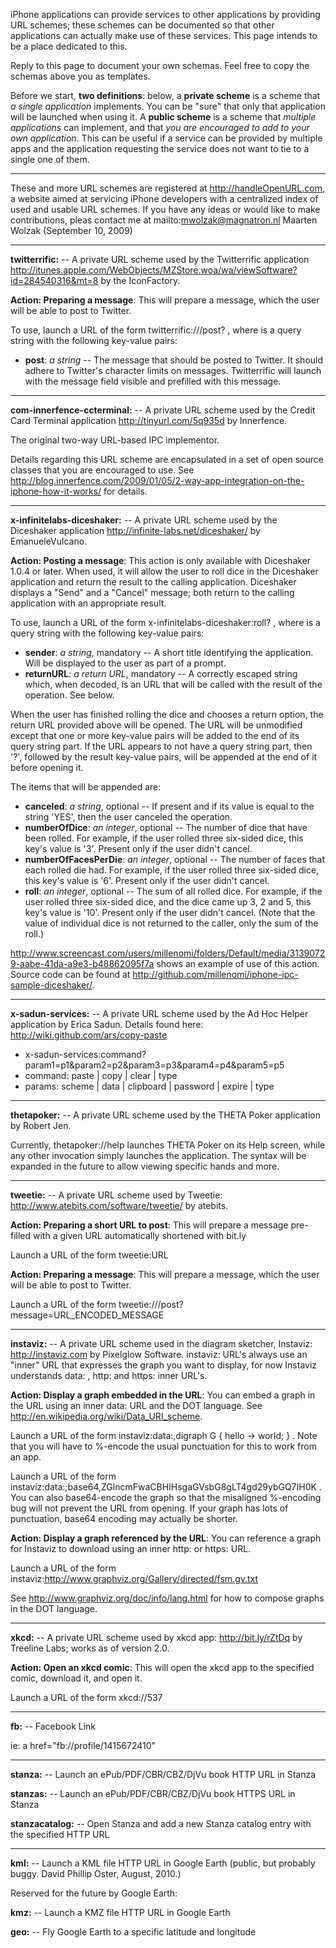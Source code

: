 iPhone applications can provide services to other applications by providing URL schemes; these schemes can be documented so that other applications can actually make use of these services. This page intends to be a place dedicated to this.

Reply to this page to document your own schemas. Feel free to copy the schemas above you as templates.

Before we start, **two definitions**: below, a **private scheme** is a scheme that *a single application* implements. You can be "sure" that only that application will be launched when using it. A **public scheme** is a scheme that *multiple applications* can implement, and that *you are encouraged to add to your own application*. This can be useful if a service can be provided by multiple apps and the application requesting the service does not want to tie to a single one of them.

----

These and more URL schemes are registered at http://handleOpenURL.com, a website aimed at servicing iPhone developers with a centralized index of used and usable URL schemes. If you have any ideas or would like to make contributions, pleas contact me at mailto:mwolzak@magnatron.nl
Maarten Wolzak (September 10, 2009)

----

**twitterrific:** -- A private URL scheme used by the Twitterrific application http://itunes.apple.com/WebObjects/MZStore.woa/wa/viewSoftware?id=284540316&mt=8 by the IconFactory.

**Action: Preparing a message**: This will prepare a message, which the user will be able to post to Twitter.

To use, launch a URL of the form      twitterrific:///post?<query> , where     <query> is a query string with the following key-value pairs:


* **post**: *a string* -- The message that should be posted to Twitter. It should adhere to Twitter's character limits on messages. Twitterrific will launch with the message field visible and prefilled with this message.


----

**com-innerfence-ccterminal:** -- A private URL scheme used by the Credit Card Terminal application http://tinyurl.com/5q935d by Innerfence.

The original two-way URL-based IPC implementor.

Details regarding this URL scheme are encapsulated in a set of open source classes that you are encouraged to use. See http://blog.innerfence.com/2009/01/05/2-way-app-integration-on-the-iphone-how-it-works/ for details.

----

**x-infinitelabs-diceshaker:** -- A private URL scheme used by the Diceshaker application http://infinite-labs.net/diceshaker/ by EmanueleVulcano.

**Action: Posting a message**: This action is only available with Diceshaker 1.0.4 or later. When used, it will allow the user to roll dice in the Diceshaker application and return the result to the calling application. Diceshaker displays a "Send" and a "Cancel" message; both return to the calling application with an appropriate result.

To use, launch a URL of the form      x-infinitelabs-diceshaker:roll?<query> , where     <query> is a query string with the following key-value pairs:


* **sender**: *a string*, mandatory -- A short title identifying the application. Will be displayed to the user as part of a prompt.
* **returnURL**: *a return URL*, mandatory -- A correctly escaped string which, when decoded, is an URL that will be called with the result of the operation. See below.


When the user has finished rolling the dice and chooses a return option, the return URL provided above will be opened. The URL will be unmodified except that one or more key-value pairs will be added to the end of its query string part. If the URL appears to not have a query string part, then '?', followed by the result key-value pairs, will be appended at the end of it before opening it.

The items that will be appended are:


* **canceled**: *a string*, optional -- If present and if its value is equal to the string 'YES', then the user canceled the operation.
* **numberOfDice**: *an integer*, optional -- The number of dice that have been rolled. For example, if the user rolled three six-sided dice, this key's value is '3'. Present only if the user didn't cancel.
* **numberOfFacesPerDie**: *an integer*, optional -- The number of faces that each rolled die had. For example, if the user rolled three six-sided dice, this key's value is '6'. Present only if the user didn't cancel.
* **roll**: *an integer*, optional -- The sum of all rolled dice. For example, if the user rolled three six-sided dice, and the dice came up 3, 2 and 5, this key's value is '10'. Present only if the user didn't cancel. (Note that the value of individual dice is not returned to the caller, only the sum of the roll.)


http://www.screencast.com/users/millenomi/folders/Default/media/31390729-aabe-41da-a9e3-b48862095f7a shows an example of use of this action. Source code can be found at http://github.com/millenomi/iphone-ipc-sample-diceshaker/.

----

**x-sadun-services:** -- A private URL scheme used by the Ad Hoc Helper application by Erica Sadun. Details found here: http://wiki.github.com/ars/copy-paste


* x-sadun-services:command?param1=p1&param2=p2&param3=p3&param4=p4&param5=p5
* command: paste | copy | clear | type
* params: scheme | data | clipboard | password | expire | type


----

**thetapoker:** -- A private URL scheme used by the THETA Poker application by Robert Jen.

Currently, thetapoker://help launches THETA Poker on its Help screen, while any other invocation simply launches the application. The syntax will be expanded in the future to allow viewing specific hands and more.

----

**tweetie:** -- A private URL scheme used by Tweetie: http://www.atebits.com/software/tweetie/ by atebits.

**Action: Preparing a short URL to post**: This will prepare a message pre-filled with a given URL automatically shortened with bit.ly

Launch a URL of the form      tweetie:URL 

**Action: Preparing a message**: This will prepare a message, which the user will be able to post to Twitter.

Launch a URL of the form      tweetie:///post?message=URL_ENCODED_MESSAGE 

----

**instaviz:** -- A private URL scheme used in the diagram sketcher, Instaviz: http://instaviz.com by Pixelglow Software.      instaviz:  URL's always use an "inner" URL that expresses the graph you want to display, for now Instaviz understands      data: ,      http:  and      https:  inner URL's.

**Action: Display a graph embedded in the URL**: You can embed a graph in the URL using an inner      data:  URL and the DOT language. See http://en.wikipedia.org/wiki/Data_URI_scheme.

Launch a URL of the form      instaviz:data:,digraph G { hello -> world; } . Note that you will have to %-encode the usual punctuation for this to work from an app.

Launch a URL of the form      instaviz:data:;base64,ZGlncmFwaCBHIHsgaGVsbG8gLT4gd29ybGQ7IH0K . You can also base64-encode the graph so that the misaligned %-encoding bug will not prevent the URL from opening. If your graph has lots of punctuation, base64 encoding may actually be shorter.

**Action: Display a graph referenced by the URL**: You can reference a graph for Instaviz to download using an inner      http:  or      https:  URL.

Launch a URL of the form      instaviz:http://www.graphviz.org/Gallery/directed/fsm.gv.txt 

See http://www.graphviz.org/doc/info/lang.html for how to compose graphs in the DOT language.

----

**xkcd:** -- A private URL scheme used by xkcd app: http://bit.ly/rZtDq by Treeline Labs; works as of version 2.0.

**Action: Open an xkcd comic**: This will open the xkcd app to the specified comic, download it, and open it.

Launch a URL of the form      xkcd://537 

----

**fb:** -- Facebook Link

ie: a href="fb://profile/1415672410"


----

**stanza:** -- Launch an ePub/PDF/CBR/CBZ/DjVu book HTTP URL in Stanza

**stanzas:** -- Launch an ePub/PDF/CBR/CBZ/DjVu book HTTPS URL in Stanza

**stanzacatalog:** -- Open Stanza and add a new Stanza catalog entry with the specified HTTP URL

----

**kml:**  -- Launch a KML file HTTP URL in Google Earth (public, but probably buggy. David Phillip Oster, August, 2010.)

Reserved for the future by Google Earth: 

**kmz:**  -- Launch a KMZ file HTTP URL in Google Earth

**geo:**  -- Fly Google Earth to a specific latitude and longitude
